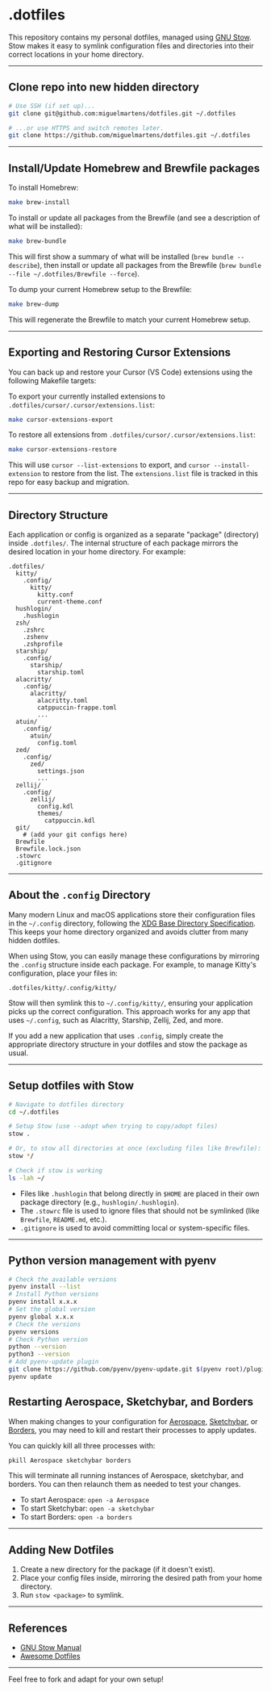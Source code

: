 # .dotfiles

This repository contains my personal dotfiles, managed using [GNU Stow](https://www.gnu.org/software/stow/). Stow makes it easy to symlink configuration files and directories into their correct locations in your home directory.

---

## Clone repo into new hidden directory

```zsh
# Use SSH (if set up)...
git clone git@github.com:miguelmartens/dotfiles.git ~/.dotfiles

# ...or use HTTPS and switch remotes later.
git clone https://github.com/miguelmartens/dotfiles.git ~/.dotfiles
```

---

## Install/Update Homebrew and Brewfile packages

To install Homebrew:

```sh
make brew-install
```

To install or update all packages from the Brewfile (and see a description of what will be installed):

```sh
make brew-bundle
```

This will first show a summary of what will be installed (`brew bundle --describe`), then install or update all packages from the Brewfile (`brew bundle --file ~/.dotfiles/Brewfile --force`).

To dump your current Homebrew setup to the Brewfile:

```sh
make brew-dump
```

This will regenerate the Brewfile to match your current Homebrew setup.

---

## Exporting and Restoring Cursor Extensions

You can back up and restore your Cursor (VS Code) extensions using the following Makefile targets:

To export your currently installed extensions to `.dotfiles/cursor/.cursor/extensions.list`:

```sh
make cursor-extensions-export
```

To restore all extensions from `.dotfiles/cursor/.cursor/extensions.list`:

```sh
make cursor-extensions-restore
```

This will use `cursor --list-extensions` to export, and `cursor --install-extension` to restore from the list. The `extensions.list` file is tracked in this repo for easy backup and migration.

---

## Directory Structure

Each application or config is organized as a separate "package" (directory) inside `.dotfiles/`. The internal structure of each package mirrors the desired location in your home directory. For example:

```
.dotfiles/
  kitty/
    .config/
      kitty/
        kitty.conf
        current-theme.conf
  hushlogin/
    .hushlogin
  zsh/
    .zshrc
    .zshenv
    .zshprofile
  starship/
    .config/
      starship/
        starship.toml
  alacritty/
    .config/
      alacritty/
        alacritty.toml
        catppuccin-frappe.toml
        ...
  atuin/
    .config/
      atuin/
        config.toml
  zed/
    .config/
      zed/
        settings.json
        ...
  zellij/
    .config/
      zellij/
        config.kdl
        themes/
          catppuccin.kdl
  git/
    # (add your git configs here)
  Brewfile
  Brewfile.lock.json
  .stowrc
  .gitignore
```

---

## About the `.config` Directory

Many modern Linux and macOS applications store their configuration files in the `~/.config` directory, following the [XDG Base Directory Specification](https://specifications.freedesktop.org/basedir-spec/basedir-spec-latest.html).
This keeps your home directory organized and avoids clutter from many hidden dotfiles.

When using Stow, you can easily manage these configurations by mirroring the `.config` structure inside each package. For example, to manage Kitty's configuration, place your files in:

```
.dotfiles/kitty/.config/kitty/
```

Stow will then symlink this to `~/.config/kitty/`, ensuring your application picks up the correct configuration.
This approach works for any app that uses `~/.config`, such as Alacritty, Starship, Zellij, Zed, and more.

If you add a new application that uses `.config`, simply create the appropriate directory structure in your dotfiles and stow the package as usual.

---

## Setup dotfiles with Stow

```zsh
# Navigate to dotfiles directory
cd ~/.dotfiles

# Setup Stow (use --adopt when trying to copy/adopt files)
stow .

# Or, to stow all directories at once (excluding files like Brewfile):
stow */

# Check if stow is working
ls -lah ~/
```

- Files like `.hushlogin` that belong directly in `$HOME` are placed in their own package directory (e.g., `hushlogin/.hushlogin`).
- The `.stowrc` file is used to ignore files that should not be symlinked (like `Brewfile`, `README.md`, etc.).
- `.gitignore` is used to avoid committing local or system-specific files.

---

## Python version management with pyenv

```zsh
# Check the available versions
pyenv install --list
# Install Python versions
pyenv install x.x.x
# Set the global version
pyenv global x.x.x
# Check the versions
pyenv versions
# Check Python version
python --version
python3 --version
# Add pyenv-update plugin
git clone https://github.com/pyenv/pyenv-update.git $(pyenv root)/plugins/pyenv-update
pyenv update
```

## Restarting Aerospace, Sketchybar, and Borders

When making changes to your configuration for [Aerospace](https://aerospace.app/), [Sketchybar](https://github.com/FelixKratz/SketchyBar), or [Borders](https://github.com/FelixKratz/JankyBorders), you may need to kill and restart their processes to apply updates.

You can quickly kill all three processes with:

```sh
pkill Aerospace sketchybar borders
```

This will terminate all running instances of Aerospace, sketchybar, and borders. You can then relaunch them as needed to test your changes.

- To start Aerospace: `open -a Aerospace`
- To start Sketchybar: `open -a sketchybar`
- To start Borders: `open -a borders`

---

## Adding New Dotfiles

1. Create a new directory for the package (if it doesn't exist).
2. Place your config files inside, mirroring the desired path from your home directory.
3. Run `stow <package>` to symlink.

---

## References
- [GNU Stow Manual](https://www.gnu.org/software/stow/manual/stow.html)
- [Awesome Dotfiles](https://github.com/webpro/awesome-dotfiles)

---

Feel free to fork and adapt for your own setup!
